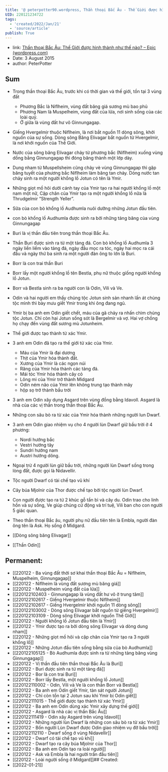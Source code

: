 ```yaml
---
title: '@ peterpotter90.wordpress, Thần thoại Bắc Âu - Thế Giới được hình thành như thế nào'
UID: 220121234722
tags:
  - 'created/2022/Jan/21'
  - 'source/article'
publish: True
---
```

- link: [Thần thoại Bắc Âu: Thế Giới được hình thành như thế nào? – Epic (wordpress.com)](https://peterpotter90.wordpress.com/2015/08/03/5/)
- Date: 3 August 2015 
- author: PeterPotter

## Sum
- Trong thần thoại Bắc Âu, trước khi có thời gian và thế giới, tồn tại 3 vùng đất
    - Phương Bắc là Niflheim, vùng đất băng giá sương mù bao phủ
    - Phương Nam là Muspelheim, vùng đất của lửa, nơi sinh sống của các loài quỷ.
    - Ở giữa là vùng đất hư vô Ginnungagap.
- Giếng Hvergelmir thuộc Niflheim, là nơi bắt nguồn 11 dòng sông, khởi nguồn của sự sống. Dòng sông Băng Elivagar bắt nguồn từ Hvergelmir, là nơi khởi nguồn của Thế Giới.
- Nước của sông băng Elivagar chảy từ phương bắc (Niflheim) xuống vùng dồng bằng Ginnungagap thì đóng băng thành một lớp dày.
- Dung nham từ Muspellsheim cũng chảy vè vùng Ginnungagap thì gặp băng tuyết của phương bắc Niflheim làm băng tan chảy. Dòng nước tan chảy sinh ra một người khổng lồ Jotun có tên là Ymir.
- Những giọt mồ hôi dưới cánh tay của Ymir tạo ra hai người khổng lồ một nam một nữ, Cặp chân của Ymir tạo ra một người khổng lồ nữa là Thrudgelmir “Strength Yeller”.
- Sữa của con bò khổng lồ Audhumla nuôi dưỡng những Jotun đầu tiên.
- con bò khổng lồ Audhumla được sinh ra bởi những tảng băng của vùng Ginnungagap
- Buri là vị thần đầu tiên trong thần thoại Bắc Âu.
- Thần Buri được sinh ra từ một tảng đá. Con bò khổng lồ Audhumla 3 ngày liền liếm vào tảng đá, ngày đầu mọc ra tóc, ngày hai mọc ra cái đầu và ngày thứ ba sinh ra một người đàn ông to lớn là Buri.
- Borr là con trai thần Buri
- Borr lấy một người khổng lồ tên Bestla, phụ nữ thuộc giống người khổng lồ Jotun.
- Borr và Bestla sinh ra ba người con là Odin, Vili và Ve.
- Odin và hai người em thấy chủng tộc Jotun sinh sản nhanh lấn át chủng tộc mình thì bày mưu giết Ymir trong khi ông đang ngủ.
- Ymir bị ba anh em Odin giết chết, máu của gã chảy ra nhấn chìm chủng tộc Jotun. Chỉ còn hai Jotun sống sót là Bergelmir và vợ. Hai vợ chồng họ chạy đến vùng đất sương mù Jotunheim.
- Thế giới được tạo thành từ xác Ymir.
- 3 anh em Odin đã tạo ra thế giới từ xác của Ymir.
    - Máu của Ymir là đại dương
    - Thịt của Ymir hóa thành đất.
    - Xương của Ymir là các ngọn núi
    - Răng của Ymir hóa thành các tảng đá.
    - Mái tóc Ymir hóa thành cây cỏ
    - Lông mi của Ymir trở thành Midgard
    - Odin ném não của Ymir lên không trung tạo thành mây
    - hộp sọ trở thành bầu trời
- 3 anh em Odin xây dụng Asgard trên vùng đồng bằng Idavoll. Asgard là nhà của các vị thần trong thần thoại Bắc Âu.
- Những con sâu bò ra từ xác của Ymir hóa thành những người lun Dwarf.
- 3 anh em Odin giao nhiệm vụ cho 4 người lùn Dwarf giữ bầu trời ở 4 phương:
    - Nordi hướng bắc
    - Vestri hướng tây
    - Sundri hướng nam
    - Austri hướng dông.
- Ngoại trừ 4 người lùn giữ bầu trời, những người lùn Dwarf sống trong lòng đất, được gọi là Nidavellir.
- Tộc người Dwarf có tài chế tạo vũ khí
- Cây búa Mjolnir của Thor được chế tạo bởi tộc người lùn Dwarf.
- Con người được tạo ra từ 2 khúc gỗ tần bì và cây du. Odin trao cho linh hồn và sự sống, Ve giúp chúng cử động và trí tuệ, Vili ban cho con người 5 giác quan.
- Theo thần thoại Bắc âu, người phụ nữ đầu tiên tên là Embla, người đàn ông tên là Ask. Họ sống ở Midgard.

- [[Dòng sông băng Elivagar]]
- [[Thần Odin]]

## Permanent:
- [[220122 - Ba vùng đất thời sơ khai thần thoại Bắc Âu = Niflheim, Muspelheim, Ginnungagap]]
- [[220122 - Niflheim là vùng đất sương mù băng giá]]
- [[220122 - Muspelheim vùng đất của lửa]]
- [[220122102403 - Ginnungagap là vùng đất hư vô ở trung tâm]]
- [[220122102617 - Giếng Hvergelmir thuộc Niflheim]]
- [[220122102617 - Giếng Hvergelmir khởi nguồn 11 dòng sông]]
- [[220122103002 - Dòng sông Elivagar bắt nguồn từ giếng Hvergelmir]]
- [[220122103109 - Dòng sông Elivagar khởi nguồn Thế Giới]]
- [[220122 - Người khổng lồ Jotun đầu tiên là Ymir]]
- [[220122 - Ymir được tạo ra bởi dòng sông Elivagar và dòng dung nham]]
- [[220122 - Những giọt mồ hôi và cặp chân của Ymir tạo ra 3 người khổng lồ]]
- [[220122 - Những Jotun đầu tiên sống bằng sữa của bò Audhumla]]
- [[220122105125 - Bò Audhumla được sinh ra từ những tảng băng vùng Ginnungagap]]
- [[220122 - Vị thần đầu tiên thần thoại Bắc Âu là Buri]]
- [[220122 - Buri được sinh ra từ một tảng đá]]
- [[220122 - Bor là con trai Buri]]
- [[220122 - Borr lấy Bestla, một người khổng lồ Jotun]]
- [[220122110002 - Odin, Vili và Ve là con thần Borr và Bestla]]
- [[220122 - Ba anh em Odin giết Ymir, tàn sát người Jotun]]
- [[220122 - Chỉ còn tồn tại 2 Jotun sau khi Ymir bị Odin giết]]
- [[220122111015 - Thế giới được tạo thành từ xác Ymir]]
- [[220122 - Ba anh em Odin dùng xác Ymir xây dựng thế giới]]
- [[220122 - Asgard là nhà các vị thần Bắc Âu]]
- [[220122111419 - Odin xây Asgard trên vùng Idavoll]]
- [[220122 - Những người lùn Dwarf là những con sâu bò ra từ xác Ymir]]
- [[220122 - Bốn người Lùn Dwarf được Odin giao nhiệm vụ đỡ bầu trời]]
- [[220122112110 - Dwarf sống ở vùng Nidavellir]]
- [[220122 - Dwarf có tài chế tạo vũ khí]]
- [[220122 - Dwarf tạo ra cây búa Mjolnir của Thor]]
- [[220122 - Ba anh em Odin tạo ra loài người]]
- [[220122 - Ask và Embla là hai người trần đầu tiên]]
- [[220122 - Loài người sống ở Midgard]]## Created:
- [[2022-01-21]]
